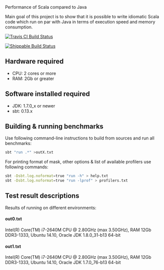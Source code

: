 Performance of Scala compared to Java

Main goal of this project is to show that it is possible to write idiomatic Scala code which run on par with Java in terms of execution speed and memory consumption.

[![Travis CI Build Status](https://secure.travis-ci.org/plokhotnyuk/scala-vs-java.png)](http://travis-ci.org/plokhotnyuk/scala-vs-java)

[![Shippable Build Status](https://api.shippable.com/projects/550ee5965ab6cc1352a767a9/badge?branchName=master)](https://app.shippable.com/projects/550ee5965ab6cc1352a767a9/builds)

## Hardware required
- CPU: 2 cores or more
- RAM: 2Gb or greater

## Software installed required
- JDK: 1.7.0_x or newer
- sbt: 0.13.x

## Building & running benchmarks
Use following command-line instructions to build from sources and run all benchmarks:
```sh
sbt "run .*" >outX.txt
```
For printing format of mask, other options & list of available profilers use following commands:
```sh
sbt -Dsbt.log.noformat=true "run -h" > help.txt
sbt -Dsbt.log.noformat=true "run -lprof" > profilers.txt
```

## Test result descriptions
Results of running on different environments:

#### out0.txt
Intel(R) Core(TM) i7-2640M CPU @ 2.80GHz (max 3.50GHz), RAM 12Gb DDR3-1333, Ubuntu 14.10, Oracle JDK 1.8.0_31-b13 64-bit

#### out1.txt
Intel(R) Core(TM) i7-2640M CPU @ 2.80GHz (max 3.50GHz), RAM 12Gb DDR3-1333, Ubuntu 14.10, Oracle JDK 1.7.0_76-b13 64-bit
